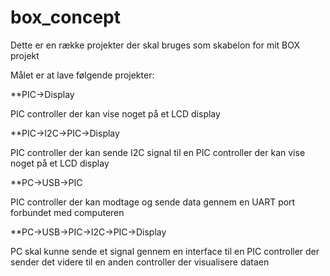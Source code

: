 # box_concept

Dette er en række projekter der skal bruges som skabelon for mit BOX projekt

Målet er at lave følgende projekter:


**PIC->Display

PIC controller der kan vise noget på et LCD display


**PIC->I2C->PIC->Display

PIC controller der kan sende I2C signal til en PIC controller der kan vise noget på et LCD display


**PC->USB->PIC

PIC controller der kan modtage og sende data gennem en UART port forbundet med computeren


**PC->USB->PIC->I2C->PIC->Display

PC skal kunne sende et signal gennem en interface til en PIC controller der sender det videre til en anden controller der visualisere dataen
